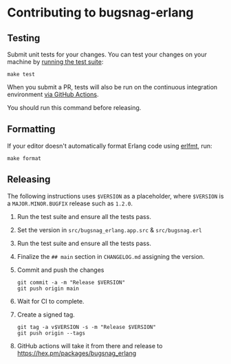 # Contributing to bugsnag-erlang

## Testing

Submit unit tests for your changes. You can test your changes on your machine by [running the test suite](README.md#testing):

```shell
make test
```

When you submit a PR, tests will also be run on the continuous integration environment [via GitHub Actions](https://github.com/dnsimple/bugsnag-erlang/actions/workflows/ci.yml).

You should run this command before releasing.


## Formatting

If your editor doesn't automatically format Erlang code using [erlfmt](https://github.com/WhatsApp/erlfmt), run:

```shell
make format
```


## Releasing

The following instructions uses `$VERSION` as a placeholder, where `$VERSION` is a `MAJOR.MINOR.BUGFIX` release such as `1.2.0`.

1. Run the test suite and ensure all the tests pass.

1. Set the version in `src/bugsnag_erlang.app.src` & `src/bugsnag.erl`

1. Run the test suite and ensure all the tests pass.

1. Finalize the `## main` section in `CHANGELOG.md` assigning the version.

1. Commit and push the changes

    ```shell
    git commit -a -m "Release $VERSION"
    git push origin main
    ```

1. Wait for CI to complete.

1. Create a signed tag.

    ```shell
    git tag -a v$VERSION -s -m "Release $VERSION"
    git push origin --tags
    ```

1. GitHub actions will take it from there and release to <https://hex.pm/packages/bugsnag_erlang>
